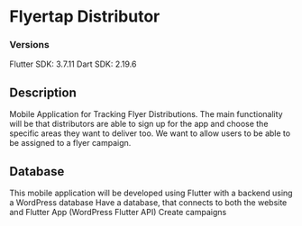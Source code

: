 # Flyertap Distributor
### Versions
Flutter SDK: 3.7.11
Dart SDK: 2.19.6

## Description
Mobile Application for Tracking Flyer Distributions. The main functionality will be that distributors are able to sign up for the app and choose the specific areas they want to deliver too. We want to allow users to be able to be assigned to a flyer campaign.


## Database
This mobile application will be developed using Flutter with a backend using a WordPress database
Have a database, that connects to both the website and Flutter App (WordPress Flutter API) Create campaigns
